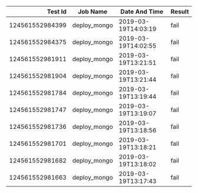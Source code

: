 |    Test Id    |  Job Name  |   Date And Time   |Result |
|--------------:|------------|-------------------|-------|
|124561552984399|deploy_mongo|2019-03-19T14:03:19|fail   |
|124561552984375|deploy_mongo|2019-03-19T14:02:55|fail   |
|124561552981911|deploy_mongo|2019-03-19T13:21:51|fail   |
|124561552981904|deploy_mongo|2019-03-19T13:21:44|fail   |
|124561552981784|deploy_mongo|2019-03-19T13:19:44|fail   |
|124561552981747|deploy_mongo|2019-03-19T13:19:07|fail   |
|124561552981736|deploy_mongo|2019-03-19T13:18:56|fail   |
|124561552981701|deploy_mongo|2019-03-19T13:18:21|fail   |
|124561552981682|deploy_mongo|2019-03-19T13:18:02|fail   |
|124561552981663|deploy_mongo|2019-03-19T13:17:43|fail   |
